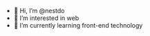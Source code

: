 - 👋 Hi, I’m @nestdo
- 👀 I’m interested in web
- 🌱 I’m currently learning front-end technology

<!---
nestdo/nestdo is a ✨ special ✨ repository because its `README.md` (this file) appears on your GitHub profile.
You can click the Preview link to take a look at your changes.
--->
